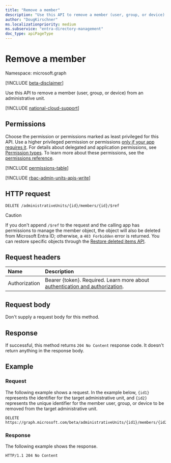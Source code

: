 ```yaml
---
title: "Remove a member"
description: "Use this API to remove a member (user, group, or device) from an administrative unit."
author: "DougKirschner"
ms.localizationpriority: medium
ms.subservice: "entra-directory-management"
doc_type: apiPageType
---
```


# Remove a member

Namespace: microsoft.graph

[!INCLUDE [beta-disclaimer](../../includes/beta-disclaimer.md)]

Use this API to remove a member (user, group, or device) from an administrative unit.

[!INCLUDE [national-cloud-support](../../includes/all-clouds.md)]

## Permissions
Choose the permission or permissions marked as least privileged for this API. Use a higher privileged permission or permissions [only if your app requires it](/graph/permissions-overview#best-practices-for-using-microsoft-graph-permissions). For details about delegated and application permissions, see [Permission types](/graph/permissions-overview#permission-types). To learn more about these permissions, see the [permissions reference](/graph/permissions-reference).


<!-- { "blockType": "permissions", "name": "administrativeunit_delete_members" } -->
[!INCLUDE [permissions-table](../includes/permissions/administrativeunit-delete-members-permissions.md)]

[!INCLUDE [rbac-admin-units-apis-write](../includes/rbac-for-apis/rbac-admin-units-apis-write.md)]

## HTTP request
<!-- { "blockType": "ignored" } -->
```http
DELETE /administrativeUnits/{id}/members/{id}/$ref
```

> [!CAUTION]
> If you don't append `/$ref` to the request and the calling app has permissions to manage the member object, the object will also be deleted from Microsoft Entra ID; otherwise, a `403 Forbidden` error is returned. You can restore specific objects through the [Restore deleted items API](directory-deleteditems-restore.md).

## Request headers
| Name      |Description|
|:----------|:----------|
|Authorization|Bearer {token}. Required. Learn more about [authentication and authorization](/graph/auth/auth-concepts).|

## Request body
Don't supply a request body for this method.

## Response

If successful, this method returns `204 No Content` response code. It doesn't return anything in the response body.

## Example
### Request
The following example shows a request. In the example below, `{id1}` represents the identifier for the target administrative unit, and `{id2}` represents the unique identifier for the member user, group, or device to be removed from the target administrative unit. 

```msgraph-interactive
DELETE https://graph.microsoft.com/beta/administrativeUnits/{id1}/members/{id2}/$ref
```

### Response
The following example shows the response.
 
```http
HTTP/1.1 204 No Content
```
